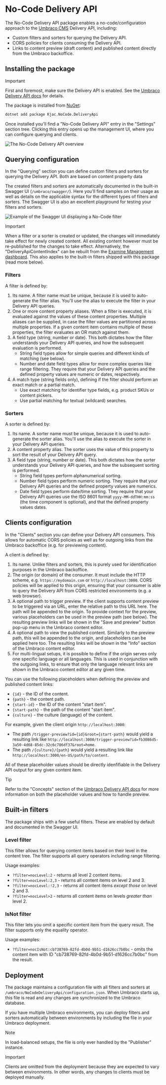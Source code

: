 # No-Code Delivery API

The No-Code Delivery API package enables a no-code/configuration approach to the [Umbraco CMS](https://umbraco.com/) Delivery API, including:
- Custom filters and sorters for querying the Delivery API.
- CORS policies for clients consuming the Delivery API.
- Links to content preview (draft content) and published content directly from the Umbraco backoffice.

## Installing the package

> [!IMPORTANT]
> First and foremost, make sure the Delivery API is enabled. See the [Umbraco Delivery API docs](https://docs.umbraco.com/umbraco-cms/reference/content-delivery-api) for details.

The package is installed from [NuGet](https://www.nuget.org/packages/Kjac.NoCode.DeliveryApi):

```bash
dotnet add package Kjac.NoCode.DeliveryApi
```

Once installed you'll find a "No-Code Delivery API" entry in the "Settings" section tree. Clicking this entry opens up the management UI, where you can configure querying and clients.

![The No-Code Delivery API overview](docs/overview.png)

## Querying configuration

In the "Querying" section you can define custom filters and sorters for querying the Delivery API. Both are based on content property data

The created filters and sorters are automatically documented in the built-in Swagger UI (`/umbraco/swagger/`). Here you'll find samples on their usage as well as details on the applicable syntax for the different types of filters and sorters. The Swagger UI is also an excellent playground for testing your filters and sorters.

![Example of the Swagger UI displaying a No-Code filter](docs/swagger-ui-filter-example.png)

> [!IMPORTANT]
> When a filter or a sorter is created or updated, the changes will immediately take effect for newly created content. All existing content however must be re-published for the changes to take effect. Alternatively, the "DeliveryApiContentIndex" can be rebuilt from the [Examine Management dashboard](https://docs.umbraco.com/umbraco-cms/reference/searching/examine/examine-management).
> This also applies to the built-in filters shipped with this package (read more below).

### Filters

A filter is defined by:

1. Its name. A filter name must be unique, because it is used to auto-generate the filter alias. You'll use the alias to execute the filter in your Delivery API queries.
2. One or more content property aliases. When a filter is executed, it is evaluated against the values of these content properties. Multiple aliases can be supplied, in case the filter values are partitioned across multiple properties. If a given content item contains multiple of these properties, the filter evaluates an OR match against them.
3. A field type (string, number or date). This both dictates how the filter understands your Delivery API queries, and how the subsequent evaluation is performed.
   - String field types allow for simple queries and different kinds of matching (see below).
   - Number and date field types allow for more complex queries like range filtering. They require that your Delivery API queries and the defined property values are numeric or dates, respectively.
4. A match type (string fields only), defining if the filter should perform an exact match or a partial match.
   - Use exact matching for identifier type fields, e.g. product SKUs or content pickers.
   - Use partial matching for textual (wildcard) searches.

### Sorters

A sorter is defined by:

1. Its name. A sorter name must be unique, because it is used to auto-generate the sorter alias. You'll use the alias to execute the sorter in your Delivery API queries.
2. A content property alias. The sorter uses the value of this property to sort the result of your Delivery API query.
3. A field type (string, number or date). This both dictates how the sorter understands your Delivery API queries, and how the subsequent sorting is performed.
   - String field types perform alphanumerical sorting.
   - Number field types perform numeric sorting. They require that your Delivery API queries and the defined property values are numerics. 
   - Date field types perform date/time sorting. They require that your Delivery API queries use the ISO 8601 format `yyyy-MM-ddTHH:mm:ss` (the time component is optional), and that the defined property values dates.

## Clients configuration

In the "Clients" section you can define your Delivery API consumers. This allows for automatic CORS policies as well as for outgoing links from the Umbraco backoffice (e.g. for previewing content).

A client is defined by:

1. Its name. Unlike filters and sorters, this is purely used for identification purposes in the Umbraco backoffice.
2. The origin (or domain) of the consumer. It must include the HTTP scheme, e.g. `https://mydomain.com` or `http://localhost:3000`. CORS policies will be applied to this origin, ensuring that your consumer is able to query the Delivery API from CORS restricted environments (e.g. a web browser).
3. A optional path to trigger preview. If the client supports content preview to be triggered via an URL, enter the relative path to this URL here. The path will be appended to the origin. To provide context for the preview, various placeholders can be used in the preview path (see below).
   The resulting preview links will be shown in the "Save and preview" button pop-up menu in the Umbraco content editor.
4. A optional path to view the published content. Similarly to the preview path, this will be appended to the origin, and placeholders can be applied here too.
   The resulting links will be shown in the "Info" section of the Umbraco content editor.
5. For multi-lingual setups, it is possible to define if the origin serves only one specific language or all languages. This is used in conjunction with the outgoing links, to ensure that only the language relevant links are shown in the Umbraco content editor at any given time.

You can use the following placeholders when defining the preview and published content links:

- `{id}` - the ID of the content.
- `{path}` - the content path.
- `{start-id}` - the ID of the content "start item".
- `{start-path}` - the path of the content "start item".
- `{culture}` - the culture (language) of the content.

For example, given the client origin `http://localhost:3000`:

- The path `/trigger-preview?id={id}&root={start-path}` would yield a resulting link like `http://localhost:3000/trigger-preview?id=fb3086d5-3a50-4d68-85dc-32c6c786df37&root=home`.
- The path `/{culture}/{path}` would yield a resulting link like `http://localhost:3000/en-US/path/to/content`.

All of these placeholder values should be directly idenfifiable in the Delivery API output for any given content item.

> [!TIP]
> Refer to the "Concepts" section of the [Umbraco Delivery API docs](https://docs.umbraco.com/umbraco-cms/reference/content-delivery-api#concepts) for more information on both the placeholder values and how to handle preview.

## Built-in filters

The package ships with a few useful filters. These are enabled by default and documented in the Swagger UI.

### Level filter

This filter allows for querying content items based on their level in the content tree. The filter supports all query operators including range filtering.

Usage examples:

- `?filter=nocLevel:2` - returns all level 2 content items.
- `?filter=nocLevel:2,3` - returns all content items on level 2 and 3.
- `?filter=nocLevel:!2,3` - returns all content items _except those_ on level 2 and 3.
- `?filter=nocLevel>2` - returns all content items on levels _greater than_ level 2.

### IsNot filter

This filter lets you omit a specific content item from the query result. The filter supports only the equality operator.

Usage examples:

- `?filter=nocIsNot:cb738769-82fd-4b0d-9b51-d1626cc7b0bc` - omits the content item with ID "cb738769-82fd-4b0d-9b51-d1626cc7b0bc" from the result.

## Deployment

The package maintains a configuration file with all filters and sorters at `/umbraco/NoCodeDeliveryApi/configuration.json`. When Umbraco starts up, this file is read and any changes are synchronized to the Umbraco database.

If you have multiple Umbraco environments, you can deploy filters and sorters automatically between environments by including the file in your Umbraco deployment.

> [!NOTE]
> In load-balanced setups, the file is only ever handled by the "Publisher" instance.

> [!IMPORTANT]
> Clients are omitted from the deployment because they are expected to vary between environments. In other words, any changes to clients must be deployed manually.
